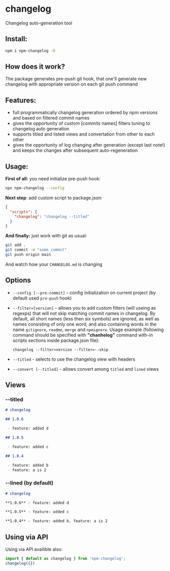 # changelog

Changelog auto-generation tool

## Install:

```sh
npm i npm-changelog -D
```

## How does it work?

The package generates pre-push git hook, that one'll generate new changelog with appropriate version on each git push command

## Features: 
- full programmatically changelog generation ordered by npm versions and based on filtered commit names
- gives the opportunity of custom [commits names] filters tuning to changelog auto generation
- supports titled and listed views and convertation from other to each other
- gives the opportunity of log changing after generation (except last note!) and keeps the changes after subsequent auto-regeneration

## Usage: 

**First of all:** you need initialize pre-push hook:
```sh
npx npm-changelog --config
```

**Next step**: add custom script to package.json: 

```json
{
  "scripts": {
    "changelog": "changelog --titled"
  }
}
```

**And finally:** just work with git as usual:

```sh
git add . 
git commit -m "some commit"
git push origin main
```

And watch how your `CHANGELOG.md` is changing

## Options

- `--config [--pre-commit]` - config initialization on current project (by default used `pre-push` hook)
- `--filter=[version]` - allows you to add custom filters (will useing as regexps) that will not skip matching commit names in changelog. By default, all short names (less then six symbols) are ignored, as well as names consisting of only one word, and also containing words in the name 
`gitignore`, `readme`, `merge` and `npmignore`. Usage example (following command should be specified with **"chanhelog"** command with-in scripts sections inside package.json file):

  ```
  changelog --filter=version --filter=--skip
  ```
  
- `--titled` - selects to use the changelog view with headers
- `--convert [--titled]` - allows convert among `titled` and `lined` views

## Views

### --titled

```markdown
# changelog

## 1.0.6

 - feature: added d

## 1.0.5

 - feature: added c

## 1.0.4

 - feature: added b
 - feature: a is 2
```

### --lined (by default)

```markdown
# changelog

**1.0.6** - feature: added d

**1.0.5** - feature: added c

**1.0.4** - feature: added b. feature: a is 2
```

## Using via API

Using via API availible also:

```ts
import { default as changelog } from 'npm-changelog';
changelog({})
```
